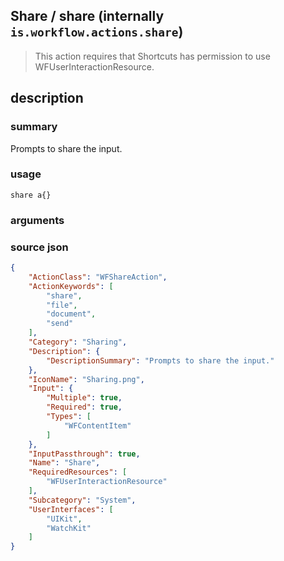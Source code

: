 
## Share / share (internally `is.workflow.actions.share`)


> This action requires that Shortcuts has permission to use WFUserInteractionResource.


## description
### summary
Prompts to share the input.


### usage
`share a{}`

### arguments


### source json

```json
{
	"ActionClass": "WFShareAction",
	"ActionKeywords": [
		"share",
		"file",
		"document",
		"send"
	],
	"Category": "Sharing",
	"Description": {
		"DescriptionSummary": "Prompts to share the input."
	},
	"IconName": "Sharing.png",
	"Input": {
		"Multiple": true,
		"Required": true,
		"Types": [
			"WFContentItem"
		]
	},
	"InputPassthrough": true,
	"Name": "Share",
	"RequiredResources": [
		"WFUserInteractionResource"
	],
	"Subcategory": "System",
	"UserInterfaces": [
		"UIKit",
		"WatchKit"
	]
}
```
